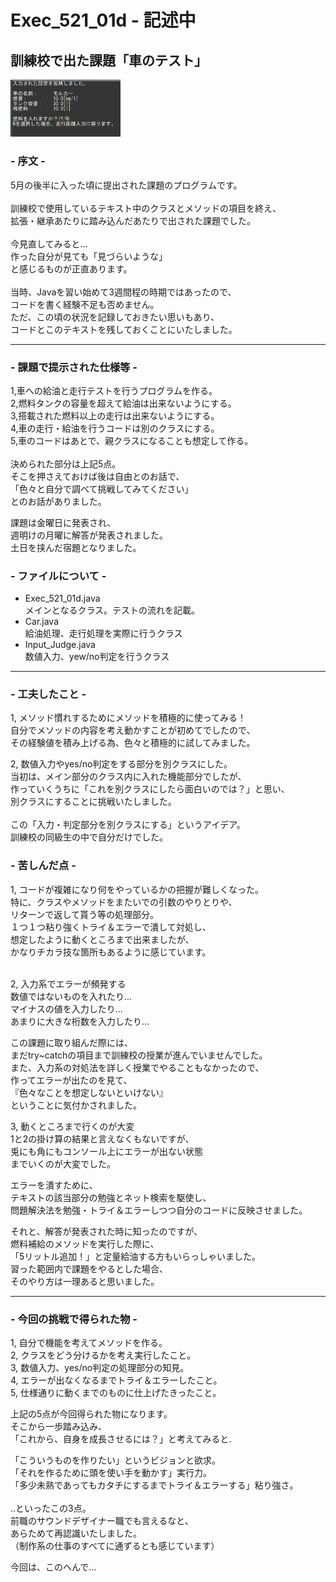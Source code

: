 # Exec_521_01d - 記述中
## 訓練校で出た課題「車のテスト」  
<img src="https://github.com/kimihiro-abe/Car_Test/blob/main/pic_Exec_521_01d.png" width="35%">
<br>

### - 序文 -

5月の後半に入った頃に提出された課題のプログラムです。  
<br> 
訓練校で使用しているテキスト中のクラスとメソッドの項目を終え、  
拡張・継承あたりに踏み込んだあたりで出された課題でした。  
<br>
今見直してみると...  
作った自分が見ても「見づらいような」  
と感じるものが正直あります。  
<br>
当時、Javaを習い始めて3週間程の時期ではあったので、  
コードを書く経験不足も否めません。  
ただ、この頃の状況を記録しておきたい思いもあり、  
コードとこのテキストを残しておくことにいたしました。  
<hr>

### - 課題で提示された仕様等 -

1,車への給油と走行テストを行うプログラムを作る。  
2,燃料タンクの容量を超えて給油は出来ないようにする。  
3,搭載された燃料以上の走行は出来ないようにする。  
4,車の走行・給油を行うコードは別のクラスにする。  
5,車のコードはあとで、親クラスになることも想定して作る。  
<br>
決められた部分は上記5点。  
そこを押さえておけば後は自由とのお話で、  
「色々と自分で調べて挑戦してみてください」  
とのお話がありました。  

課題は金曜日に発表され、  
週明けの月曜に解答が発表されました。  
土日を挟んだ宿題となりました。
<br>

### - ファイルについて -

- Exec_521_01d.java  
    メインとなるクラス。テストの流れを記載。  
- Car.java  
    給油処理、走行処理を実際に行うクラス  
- Input_Judge.java  
    数値入力、yew/no判定を行うクラス  

<hr>

### - 工夫したこと -

1, メソッド慣れするためにメソッドを積極的に使ってみる！  
自分でメソッドの内容を考え動かすことが初めてでしたので、  
その経験値を積み上げる為、色々と積極的に試してみました。

2, 数値入力やyes/no判定をする部分を別クラスにした。  
当初は、メイン部分のクラス内に入れた機能部分でしたが、  
作っていくうちに「これを別クラスにしたら面白いのでは？」と思い、  
別クラスにすることに挑戦いたしました。  
<br>
この「入力・判定部分を別クラスにする」というアイデア。  
訓練校の同級生の中で自分だけでした。
<br>

### - 苦しんだ点 -
1, コードが複雑になり何をやっているかの把握が難しくなった。  
特に、クラスやメソッドをまたいでの引数のやりとりや、  
リターンで返して貰う等の処理部分。  
１つ１つ粘り強くトライ＆エラーで潰して対処し、  
想定したように動くところまで出来ましたが、  
かなりチカラ技な箇所もあるように感じています。  
<br>

2, 入力系でエラーが頻発する  
数値ではないものを入れたり...    
マイナスの値を入力したり...  
あまりに大きな桁数を入力したり...  

この課題に取り組んだ際には、  
まだtry~catchの項目まで訓練校の授業が進んでいませんでした。  
また、入力系の対処法を詳しく授業でやることもなかったので、    
作ってエラーが出たのを見て、  
『色々なことを想定しないといけない』  
ということに気付かされました。  

3, 動くところまで行くのが大変  
1と2の掛け算の結果と言えなくもないですが、  
兎にも角にもコンソール上にエラーが出ない状態  
までいくのが大変でした。  

エラーを潰すために、  
テキストの該当部分の勉強とネット検索を駆使し、  
問題解決法を勉強・トライ＆エラーしつつ自分のコードに反映させました。  
  
それと、解答が発表された時に知ったのですが、  
燃料補給のメソッドを実行した際に、  
「5リットル追加！」と定量給油する方もいらっしゃいました。  
習った範囲内で課題をやるとした場合、  
そのやり方は一理あると思いました。
<br>

<hr>

### - 今回の挑戦で得られた物 -

1, 自分で機能を考えてメソッドを作る。  
2, クラスをどう分けるかを考え実行したこと。  
3, 数値入力、yes/no判定の処理部分の知見。  
4, エラーが出なくなるまでトライ＆エラーしたこと。  
5, 仕様通りに動くまでのものに仕上げたきったこと。  

上記の5点が今回得られた物になります。  
そこから一歩踏み込み、  
「これから、自身を成長させるには？」と考えてみると.  

「こういうものを作りたい」というビジョンと欲求。  
「それを作るために頭を使い手を動かす」実行力。  
「多少未熟であってもカタチにするまでトライ＆エラーする」粘り強さ。  
<br>
..といったこの3点。  
前職のサウンドデザイナー職でも言えるなと、  
あらためて再認識いたしました。  
（制作系の仕事のすべてに通ずるとも感じています）　　

今回は、このへんで...




